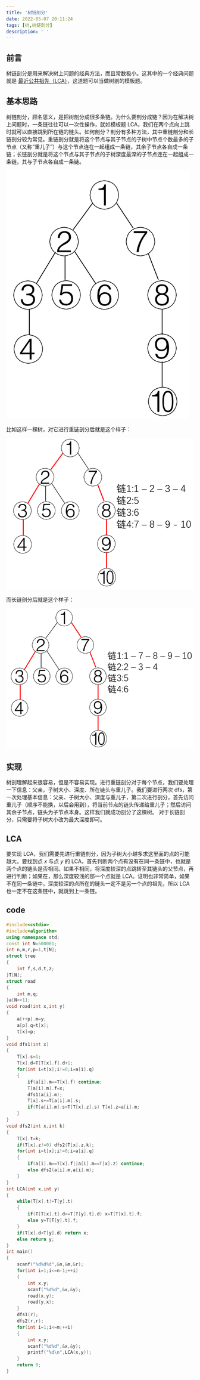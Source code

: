 ```yaml
---
title: '树链剖分'
date: 2022-05-07 20:11:24
tags: [树,树链剖分]
description: ' '
---
```


## 前言

树链剖分是用来解决树上问题的经典方法，而且常数极小。这其中的一个经典问题就是 [最近公共祖先（LCA）](https://www.luogu.com.cn/problem/P3379)，这道题可以当做树剖的模板题。

## 基本思路

树链剖分，顾名思义，是把树剖分成很多条链。为什么要剖分成链？因为在解决树上问题时，一条链往往可以一次性操作，就如模板题 LCA，我们在两个点向上跳时就可以直接跳到所在链的链头。如何剖分？剖分有多种方法，其中重链剖分和长链剖分较为常见。重链剖分就是将这个节点与其子节点的子树中节点个数最多的子节点（又称“重儿子”）与这个节点连在一起组成一条链，其余子节点各自成一条链；长链剖分就是将这个节点与其子节点的子树深度最深的子节点连在一起组成一条链，其与子节点各自成一条链。

![1](/post-images/Tree-chain-subdivision-1.png?300x)

比如这样一棵树，对它进行重链剖分后就是这个样子：

![2](/post-images/Tree-chain-subdivision-2.png?500x)

而长链剖分后就是这个样子：

![3](/post-images/Tree-chain-subdivision-3.png?500x)

## 实现

树剖理解起来很容易，但是不容易实现。进行重链剖分对于每个节点，我们要处理一下信息：父亲，子树大小、深度、所在链头与重儿子。我们要进行两次 dfs，第一次处理基本信息：父亲、子树大小、深度与重儿子，第二次进行剖分，首先访问重儿子（顺序不能换，以后会用到），将当前节点的链头传递给重儿子；然后访问其余子节点，链头为子节点本身。这样我们就成功剖分了这棵树。
对于长链剖分，只需要将子树大小改为最大深度即可。

## LCA

要实现 LCA，我们需要先进行重链剖分，因为子树大小越多求这里面的点的可能越大。要找到点 $x$ 与点 $y$ 的 LCA，首先判断两个点有没有在同一条链中，也就是两个点的链头是否相同。如果不相同，将深度较深的点跳转至其链头的父节点，再进行判断；如果在，那么深度较浅的那一个点就是 LCA。证明也非常简单，如果不在同一条链中，深度较深的点所在的链头一定不是另一个点的祖先，所以 LCA 也一定不在这条链中，就跳到上一条链。

## code

```cpp
#include<cstdio>
#include<algorithm>
using namespace std;
const int N=500001;
int n,m,r,p=1,t[N];
struct tree
{
    int f,s,d,t,z;
}T[N];
struct road
{
    int m,q;
}a[N<<1];
void road(int x,int y)
{
    a[++p].m=y;
    a[p].q=t[x];
    t[x]=p;
}
void dfs1(int x)
{
    T[x].s=1;
    T[x].d=T[T[x].f].d+1;
    for(int i=t[x];i!=0;i=a[i].q)
    {
        if(a[i].m==T[x].f) continue;
        T[a[i].m].f=x;
        dfs1(a[i].m);
        T[x].s+=T[a[i].m].s;
        if(T[a[i].m].s>T[T[x].z].s) T[x].z=a[i].m;
    }
}
void dfs2(int x,int k)
{
    T[x].t=k;
    if(T[x].z!=0) dfs2(T[x].z,k);
    for(int i=t[x];i!=0;i=a[i].q)
    {
        if(a[i].m==T[x].f||a[i].m==T[x].z) continue;
        else dfs2(a[i].m,a[i].m);
    }
}
int LCA(int x,int y)
{
    while(T[x].t!=T[y].t)
    {
        if(T[T[x].t].d>=T[T[y].t].d) x=T[T[x].t].f;
        else y=T[T[y].t].f;
    }
    if(T[x].d<T[y].d) return x;
    else return y;
}
int main()
{
    scanf("%d%d%d",&n,&m,&r);
    for(int i=1;i<=n-1;++i)
    {
        int x,y;
        scanf("%d%d",&x,&y);
        road(x,y);
        road(y,x);
    }
    dfs1(r);
    dfs2(r,r);
    for(int i=1;i<=m;++i)
    {
        int x,y;
        scanf("%d%d",&x,&y);
        printf("%d\n",LCA(x,y));
    }
    return 0;
}
```